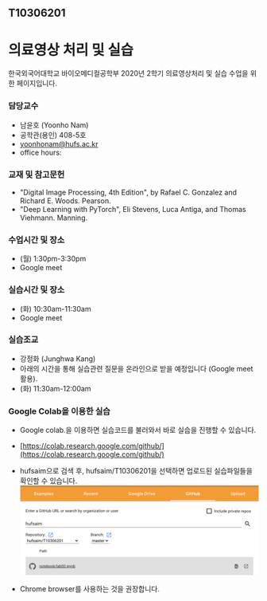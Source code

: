 ## T10306201
# 의료영상 처리 및 실습
한국외국어대학교 바이오메디컬공학부 2020년 2학기 의료영상처리 및 실습 수업을 위한 페이지입니다. 

### 담당교수
- 남윤호 (Yoonho Nam)
- 공학관(용인) 408-5호
- yoonhonam@hufs.ac.kr
- office hours: 

### 교재 및 참고문헌
- "Digital Image Processing, 4th Edition", by Rafael C. Gonzalez and Richard E. Woods. Pearson.
- "Deep Learning with PyTorch", Eli Stevens, Luca Antiga, and Thomas Viehmann. Manning.

### 수업시간 및 장소
- (월) 1:30pm-3:30pm
- Google meet

### 실습시간 및 장소
- (화) 10:30am-11:30am
- Google meet

### 실습조교
- 강정화 (Junghwa Kang)
- 아래의 시간을 통해 실습관련 질문을 온라인으로 받을 예정입니다 (Google meet 활용).
- (화) 11:30am-12:00am

### Google Colab을 이용한 실습
- Google colab.을 이용하면 실습코드를 불러와서 바로 실습을 진행할 수 있습니다.

- [https://colab.research.google.com/github/](https://colab.research.google.com/github/)

- hufsaim으로 검색 후, hufsaim/T10306201을 선택하면 업로드된 실습파일들을 확인할 수 있습니다.
![](colab_github.png)
- Chrome browser를 사용하는 것을 권장합니다.